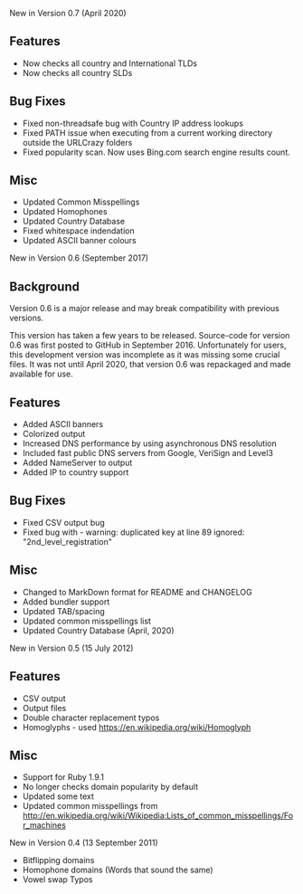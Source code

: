 New in Version 0.7 (April 2020)

## Features
* Now checks all country and International TLDs
* Now checks all country SLDs

## Bug Fixes
* Fixed non-threadsafe bug with Country IP address lookups
* Fixed PATH issue when executing from a current working directory outside the URLCrazy folders
* Fixed popularity scan. Now uses Bing.com search engine results count.

## Misc
* Updated Common Misspellings
* Updated Homophones
* Updated Country Database
* Fixed whitespace indendation
* Updated ASCII banner colours


New in Version 0.6 (September 2017)

## Background
Version 0.6 is a major release and may break compatibility with previous versions.

This version has taken a few years to be released. Source-code for version 0.6 was first posted to GitHub in September 2016. Unfortunately for users, this development version was incomplete as it was missing some crucial files. It was not until April 2020, that version 0.6 was repackaged and made available for use.

## Features
* Added ASCII banners
* Colorized output
* Increased DNS performance by using asynchronous DNS resolution
* Included fast public DNS servers from Google, VeriSign and Level3
* Added NameServer to output
* Added IP to country support

## Bug Fixes
* Fixed CSV output bug
* Fixed bug with - warning: duplicated key at line 89 ignored: "2nd_level_registration"

## Misc
* Changed to MarkDown format for README and CHANGELOG
* Added bundler support
* Updated TAB/spacing
* Updated common misspellings list 
* Updated Country Database (April, 2020)


New in Version 0.5 (15 July 2012)

## Features
* CSV output
* Output files
* Double character replacement typos
* Homoglyphs - used https://en.wikipedia.org/wiki/Homoglyph

## Misc
* Support for Ruby 1.9.1
* No longer checks domain popularity by default
* Updated some text
* Updated common misspellings from http://en.wikipedia.org/wiki/Wikipedia:Lists_of_common_misspellings/For_machines


New in Version 0.4 (13 September 2011)

* Bitflipping domains
* Homophone domains (Words that sound the same)
* Vowel swap Typos

